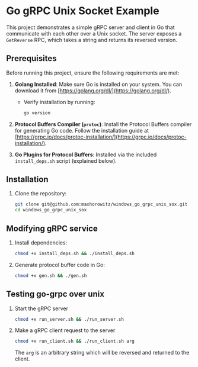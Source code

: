 # Go gRPC Unix Socket Example

This project demonstrates a simple gRPC server and client in Go that communicate with each other over a Unix socket. The server exposes a `GetReverse` RPC, which takes a string and returns its reversed version.

## Prerequisites

Before running this project, ensure the following requirements are met:

1. **Golang Installed**: Make sure Go is installed on your system. You can download it from [https://golang.org/dl/](https://golang.org/dl/).
   - Verify installation by running:
     ```bash
     go version
     ```

2. **Protocol Buffers Compiler (`protoc`)**: Install the Protocol Buffers compiler for generating Go code. Follow the installation guide at [https://grpc.io/docs/protoc-installation/](https://grpc.io/docs/protoc-installation/).

3. **Go Plugins for Protocol Buffers**: Installed via the included `install_deps.sh` script (explained below).

## Installation

1. Clone the repository:
   ```bash
   git clone git@github.com:maxhorowitz/windows_go_grpc_unix_sox.git
   cd windows_go_grpc_unix_sox
   ```

## Modifying gRPC service

1. Install dependencies:
   ```bash
   chmod +x install_deps.sh && ./install_deps.sh
   ```

2. Generate protocol buffer code in Go:
   ```bash
   chmod +x gen.sh && ./gen.sh
   ```

## Testing go-grpc over unix

1. Start the gRPC server
   ```bash
   chmod +x run_server.sh && ./run_server.sh
   ```

2. Make a gRPC client request to the server
   ```bash
   chmod +x run_client.sh && ./run_client.sh arg
   ```
   The `arg` is an arbitrary string which will be reversed and returned to the client.
